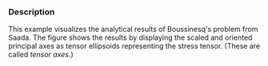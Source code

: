 ### Description
This example visualizes the analytical results of Boussinesq's problem from Saada. The figure shows the results by displaying the scaled and oriented principal axes as tensor ellipsoids representing the stress tensor. (These are called *tensor axes*.)
